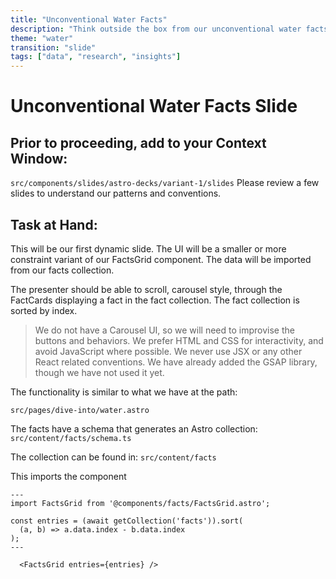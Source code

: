 ```yaml
---
title: "Unconventional Water Facts"
description: "Think outside the box from our unconventional water facts"
theme: "water"
transition: "slide"
tags: ["data", "research", "insights"]
---
```


# Unconventional Water Facts Slide

## Prior to proceeding, add to your Context Window:
`src/components/slides/astro-decks/variant-1/slides`
Please review a few slides to understand our patterns and conventions.

## Task at Hand:

This will be our first dynamic slide. The UI will be a smaller or more constraint variant of our FactsGrid component. The data will be imported from our facts collection. 

The presenter should be able to scroll, carousel style, through the FactCards displaying a fact in the fact collection. The fact collection is sorted by index.

> We do not have a Carousel UI, so we will need to improvise the buttons and behaviors. We prefer HTML and CSS for interactivity, and avoid JavaScript where possible.  We never use JSX or any other React related conventions.  We have already added the GSAP library, though we have not used it yet. 

The functionality is similar to what we have at the path:

`src/pages/dive-into/water.astro`

The facts have a schema that generates an Astro collection:
`src/content/facts/schema.ts`

The collection can be found in:
`src/content/facts`

This imports the component

```astro
---
import FactsGrid from '@components/facts/FactsGrid.astro';

const entries = (await getCollection('facts')).sort(
  (a, b) => a.data.index - b.data.index
);
---

  <FactsGrid entries={entries} />
```